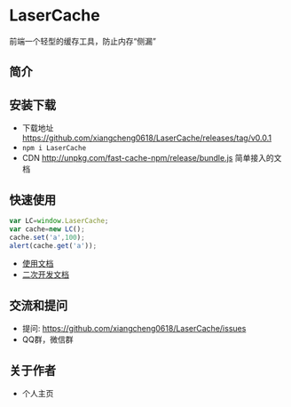 # LaserCache
前端一个轻型的缓存工具，防止内存“侧漏”
## 简介

## 安装下载
- 下载地址 https://github.com/xiangcheng0618/LaserCache/releases/tag/v0.0.1
- `npm i LaserCache`
- CDN http://unpkg.com/fast-cache-npm/release/bundle.js
简单接入的文档

## 快速使用
```js
var LC=window.LaserCache;
var cache=new LC();
cache.set('a',100);
alert(cache.get('a'));
```

- [使用文档](./doc/use/README.md)
- [二次开发文档](./doc/dev/README.md)

## 交流和提问
- 提问: https://github.com/xiangcheng0618/LaserCache/issues
- QQ群，微信群
## 关于作者

- 个人主页